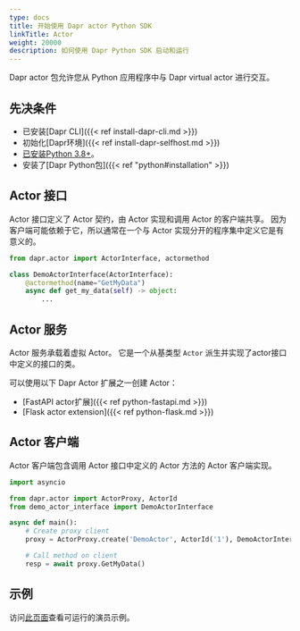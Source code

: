 ```yaml
---
type: docs
title: 开始使用 Dapr actor Python SDK
linkTitle: Actor
weight: 20000
description: 如何使用 Dapr Python SDK 启动和运行
---
```


Dapr actor 包允许您从 Python 应用程序中与 Dapr virtual actor 进行交互。

## 先决条件

- 已安装[Dapr CLI]({{< ref install-dapr-cli.md >}})
- 初始化[Dapr环境]({{< ref install-dapr-selfhost.md >}})
- [已安装Python 3.8+](https://www.python.org/downloads/)。
- 安装了[Dapr Python包]({{< ref "python#installation" >}})

## Actor 接口

Actor 接口定义了 Actor 契约，由 Actor 实现和调用 Actor 的客户端共享。 因为客户端可能依赖于它，所以通常在一个与 Actor 实现分开的程序集中定义它是有意义的。

```python
from dapr.actor import ActorInterface, actormethod

class DemoActorInterface(ActorInterface):
    @actormethod(name="GetMyData")
    async def get_my_data(self) -> object:
        ...
```

## Actor 服务

Actor 服务承载着虚拟 Actor。 它是一个从基类型 `Actor` 派生并实现了actor接口中定义的接口的类。

可以使用以下 Dapr Actor 扩展之一创建 Actor：

- [FastAPI actor扩展]({{< ref python-fastapi.md >}})
- [Flask actor extension]({{< ref python-flask.md >}})

## Actor 客户端

Actor 客户端包含调用 Actor 接口中定义的 Actor 方法的 Actor 客户端实现。

```python
import asyncio

from dapr.actor import ActorProxy, ActorId
from demo_actor_interface import DemoActorInterface

async def main():
    # Create proxy client
    proxy = ActorProxy.create('DemoActor', ActorId('1'), DemoActorInterface)

    # Call method on client
    resp = await proxy.GetMyData()
```

## 示例

访问[此页面](https://github.com/dapr/python-sdk/tree/release-1.0/examples/demo_actor)查看可运行的演员示例。
